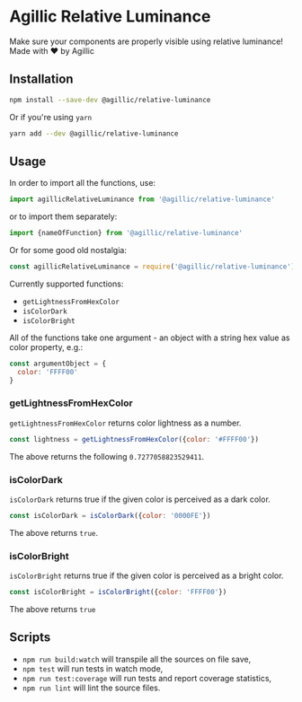 # Agillic Relative Luminance

Make sure your components are properly visible using relative luminance!
Made with :heart: by Agillic

## Installation

```sh
npm install --save-dev @agillic/relative-luminance
```

Or if you're using `yarn`

```sh
yarn add --dev @agillic/relative-luminance
```

## Usage

In order to import all the functions, use:

```javascript
import agillicRelativeLuminance from '@agillic/relative-luminance'
```

or to import them separately:

```javascript
import {nameOfFunction} from '@agillic/relative-luminance'
```

Or for some good old nostalgia:

```javascript
const agillicRelativeLuminance = require('@agillic/relative-luminance')
```

Currently supported functions:

- `getLightnessFromHexColor`
- `isColorDark`
- `isColorBright`

All of the functions take one argument - an object with a string hex value as color property, e.g.:

```javascript
const argumentObject = {
  color: 'FFFF00'
}
```

### getLightnessFromHexColor

`getLightnessFromHexColor` returns color lightness as a number.

```javascript
const lightness = getLightnessFromHexColor({color: '#FFFF00'})
```

The above returns the following `0.7277058823529411`.

### isColorDark

`isColorDark` returns true if the given color is perceived as a dark color.

```javascript
const isColorDark = isColorDark({color: '0000FE'})
```

The above returns `true`.

### isColorBright

`isColorBright` returns true if the given color is perceived as a bright color.

```javascript
const isColorBright = isColorBright({color: 'FFFF00'})
```

The above returns `true`

## Scripts

- `npm run build:watch` will transpile all the sources on file save,
- `npm test` will run tests in watch mode,
- `npm run test:coverage` will run tests and report coverage statistics,
- `npm run lint` will lint the source files.


